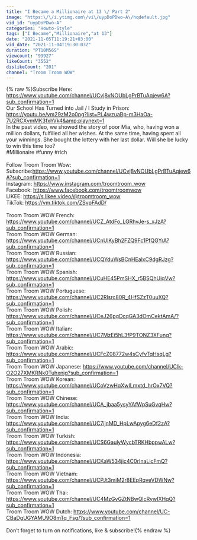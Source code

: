 ```yaml
---
title: "I Became a Millionaire at 13 \/ Part 2"
image: "https:\/\/i.ytimg.com\/vi\/uypDoPDwo-A\/hqdefault.jpg"
vid_id: "uypDoPDwo-A"
categories: "Howto-Style"
tags: ["I Became","Millionaire","at 13"]
date: "2021-11-05T11:19:21+03:00"
vid_date: "2021-11-04T19:30:03Z"
duration: "PT10M56S"
viewcount: "99927"
likeCount: "3552"
dislikeCount: "201"
channel: "Troom Troom WOW"
---
```

{% raw %}Subscribe Here: <a rel="nofollow" target="blank" href="https://www.youtube.com/channel/UCvj8vNOUbLgPrBTuAqjew6A?sub_confirmation=1">https://www.youtube.com/channel/UCvj8vNOUbLgPrBTuAqjew6A?sub_confirmation=1</a><br />Our School Has Turned into Jail / I Study in Prison: <a rel="nofollow" target="blank" href="https://youtu.be/vm29zM2o0pg?list=PL4wzuaBp-m3HaOa-7U2RCXvmMK3fxhVk4&amp;playnext=1">https://youtu.be/vm29zM2o0pg?list=PL4wzuaBp-m3HaOa-7U2RCXvmMK3fxhVk4&amp;playnext=1</a> <br />In the past video, we showed the story of poor Mia, who, having won a million dollars, fulfilled all her wishes. At the same time, having spent all your winnings.  She bought the lottery with her last dollar. Will she be lucky to win this time too? <br />#Millionaire #funny #rich<br /><br />Follow Troom Troom Wow: <br />Subscribe:<a rel="nofollow" target="blank" href="https://www.youtube.com/channel/UCvj8vNOUbLgPrBTuAqjew6A?sub_confirmation=1">https://www.youtube.com/channel/UCvj8vNOUbLgPrBTuAqjew6A?sub_confirmation=1</a>   <br />Instagram: <a rel="nofollow" target="blank" href="https://www.instagram.com/troomtroom_wow">https://www.instagram.com/troomtroom_wow</a>  <br />Facebook: <a rel="nofollow" target="blank" href="https://www.facebook.com/troomtroomwow">https://www.facebook.com/troomtroomwow</a> <br />LIKEE: <a rel="nofollow" target="blank" href="https://s.likee.video/@troomtroom_wow">https://s.likee.video/@troomtroom_wow</a>  <br />TikTok: <a rel="nofollow" target="blank" href="https://vm.tiktok.com/ZSvpFAdD/">https://vm.tiktok.com/ZSvpFAdD/</a><br /><br />Troom Troom WOW French: <a rel="nofollow" target="blank" href="https://www.youtube.com/channel/UCZ_AtdFo_LGRhvJe-s_xJzA?sub_confirmation=1">https://www.youtube.com/channel/UCZ_AtdFo_LGRhvJe-s_xJzA?sub_confirmation=1</a> <br />Troom Troom WOW German: <a rel="nofollow" target="blank" href="https://www.youtube.com/channel/UCnUlKyBh2FZQ9Fc1PfQGYrA?sub_confirmation=1">https://www.youtube.com/channel/UCnUlKyBh2FZQ9Fc1PfQGYrA?sub_confirmation=1</a> <br />Troom Troom WOW Russian: <a rel="nofollow" target="blank" href="https://www.youtube.com/channel/UCQYduWsBCnHEalxC9dgRJzg?sub_confirmation=1">https://www.youtube.com/channel/UCQYduWsBCnHEalxC9dgRJzg?sub_confirmation=1</a>  <br />Troom Troom WOW Spanish: <a rel="nofollow" target="blank" href="https://www.youtube.com/channel/UCuHE45PmSHX_r5BSQhUiqVw?sub_confirmation=1">https://www.youtube.com/channel/UCuHE45PmSHX_r5BSQhUiqVw?sub_confirmation=1</a>  <br />Troom Troom WOW Portuguese: <a rel="nofollow" target="blank" href="https://www.youtube.com/channel/UC2Rlsrc80R_4HfSZzT0uuXQ?sub_confirmation=1">https://www.youtube.com/channel/UC2Rlsrc80R_4HfSZzT0uuXQ?sub_confirmation=1</a> <br />Troom Troom WOW Polish: <a rel="nofollow" target="blank" href="https://www.youtube.com/channel/UCeJ26pgDcqGA3dOmCektAmA/?sub_confirmation=1">https://www.youtube.com/channel/UCeJ26pgDcqGA3dOmCektAmA/?sub_confirmation=1</a>    <br />Troom Troom WOW Italian: <a rel="nofollow" target="blank" href="https://www.youtube.com/channel/UC7MzEi5hL3fP9TONZ3XFung?sub_confirmation=1">https://www.youtube.com/channel/UC7MzEi5hL3fP9TONZ3XFung?sub_confirmation=1</a> <br />Troom Troom WOW Arabic: <a rel="nofollow" target="blank" href="https://www.youtube.com/channel/UCFcZ08772w4sCyfvTqHsqLg?sub_confirmation=1">https://www.youtube.com/channel/UCFcZ08772w4sCyfvTqHsqLg?sub_confirmation=1</a> <br />Troom Troom WOW Japanese: <a rel="nofollow" target="blank" href="https://www.youtube.com/channel/UClk-O2O27XMKRNk0Tuhxnjg?sub_confirmation=1">https://www.youtube.com/channel/UClk-O2O27XMKRNk0Tuhxnjg?sub_confirmation=1</a> <br />Troom Troom WOW Korean: <a rel="nofollow" target="blank" href="https://www.youtube.com/channel/UCoVzwHqXwILmxtd_hrOx7VQ?sub_confirmation=1">https://www.youtube.com/channel/UCoVzwHqXwILmxtd_hrOx7VQ?sub_confirmation=1</a> <br />Troom Troom WOW Chinese: <a rel="nofollow" target="blank" href="https://www.youtube.com/channel/UCA_jbaa5ysyYAfWpSuGvqHw?sub_confirmation=1">https://www.youtube.com/channel/UCA_jbaa5ysyYAfWpSuGvqHw?sub_confirmation=1</a> <br />Troom Troom WOW India: <a rel="nofollow" target="blank" href="https://www.youtube.com/channel/UC7ijnMD_HpLwApyg6eDf2zA?sub_confirmation=1">https://www.youtube.com/channel/UC7ijnMD_HpLwApyg6eDf2zA?sub_confirmation=1</a> <br />Troom Troom WOW Turkish: <a rel="nofollow" target="blank" href="https://www.youtube.com/channel/UCS6GaulyWycbTRKHbppwALw?sub_confirmation=1">https://www.youtube.com/channel/UCS6GaulyWycbTRKHbppwALw?sub_confirmation=1</a>  <br />Troom Troom WOW Indonesia: <a rel="nofollow" target="blank" href="https://www.youtube.com/channel/UCKaW534jic4C0rInaLicFmQ?sub_confirmation=1">https://www.youtube.com/channel/UCKaW534jic4C0rInaLicFmQ?sub_confirmation=1</a><br />Troom Troom WOW Vietnam: <a rel="nofollow" target="blank" href="https://www.youtube.com/channel/UCPJt3miM2r8EEpRqveVDWNw?sub_confirmation=1">https://www.youtube.com/channel/UCPJt3miM2r8EEpRqveVDWNw?sub_confirmation=1</a>    <br />Troom Troom WOW Thai: <a rel="nofollow" target="blank" href="https://www.youtube.com/channel/UC4MzGvGZtNBwQlcRywIXHqQ?sub_confirmation=1">https://www.youtube.com/channel/UC4MzGvGZtNBwQlcRywIXHqQ?sub_confirmation=1</a><br />Troom Troom WOW Dutch: <a rel="nofollow" target="blank" href="https://www.youtube.com/channel/UC-CBaDgUGYAMU9O8mTq_Fsg/?sub_confirmation=1">https://www.youtube.com/channel/UC-CBaDgUGYAMU9O8mTq_Fsg/?sub_confirmation=1</a>  <br /><br />Don’t forget to turn on notifications, like &amp; subscribe!{% endraw %}
